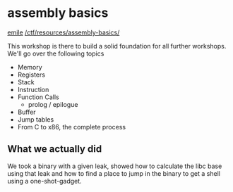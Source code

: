 # assembly basics

[emile](/about#contact) [/ctf/resources/assembly-basics/](/ctf/resources/assembly-basics/)

This workshop is there to build a solid foundation for all further workshops. We'll go over the following topics

- Memory
- Registers
- Stack
- Instruction
- Function Calls
  - prolog / epilogue
- Buffer
- Jump tables
- From C to x86, the complete process

## What we actually did

We took a binary with a given leak, showed how to calculate the libc base using that leak and how to find a place to jump in the binary to get a shell using a one-shot-gadget.